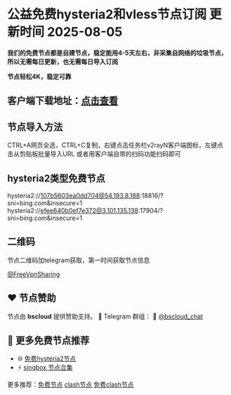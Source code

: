 # 公益免费hysteria2和vless节点订阅  更新时间 2025-08-05

**我们的免费节点都是自建节点，稳定能用4-5天左右，非采集自网络的垃圾节点，所以无需每日更新，也无需每日导入订阅**

**节点轻松4K，稳定可靠**

## 客户端下载地址：[点击查看](https://doc.kspub.top/3526.html)

## 节点导入方法

CTRL+A网页全选，CTRL+C复制，右键点击任务栏v2rayN客户端图标，左键点击从剪贴板批量导入URL
或者用客户端自带的扫码功能扫码即可

## hysteria2类型免费节点

hysteria2://107b5603ea0dd704@54.193.8.188:18816/?sni=bing.com&insecure=1
hysteria2://efee640b0ef7e372@3.101.135.138:17904/?sni=bing.com&insecure=1

## 二维码

节点二维码加telegram获取，第一时间获取节点信息


[@FreeVpnSharing](https://t.me/FreeVpnSharing)

## ❤️ 节点赞助

节点由 **bscloud** 提供赞助支持。
📢 Telegram 群组：
🔗 [@bscloud_chat](https://t.me/bscloud_chat)


## 🔗 更多免费节点推荐

- 🌐 [免费hysteria2节点](https://github.com/iamsohot6662/freeNodesList)
- ⚡ [singbox 节点合集](https://github.com/iamsohot6662/freeNodesList)
  

更多推荐：[免费节点](https://clashgithub.com)  [clash节点](https://github.com/aiboboxx/clashfree)  [免费clash节点](https://clashbk.github.io/)

